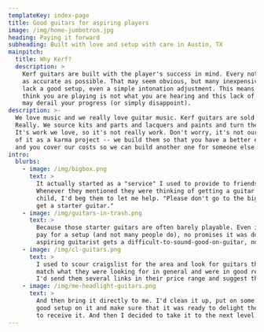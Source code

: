 ```yaml
---
templateKey: index-page
title: Good guitars for aspiring players
image: /img/home-jumbotron.jpg
heading: Paying it forward
subheading: Built with love and setup with care in Austin, TX
mainpitch:
  title: Why Kerf?
  description: >
    Kerf guitars are built with the player's success in mind. Every note should be as easy to play and sound
    as accurate as possible. That may seem obvious, but many inexpensive guitars
    lack a good setup, even a simple intonation adjustment. This means that what you
    think you are playing is not what you are hearing and this lack of correct feedback
    may derail your progress (or simply disappoint).
description: >-
  We love music and we really love guitar music. Kerf guitars are sold roughly at cost.
  Really. We source kits and parts and lacquers and paints and turn them into good guitars.
  It's work we love, so it's not really work. Don't worry, it's not our day job. We think
  of it as a karma project -- we build them so that you have a better experience playing
  and you cover our costs so we can build another one for someone else.
intro:
  blurbs:
    - image: /img/bigbox.png
      text: >
        It actually started as a "service" I used to provide to friends and co-workers.
        Whenever they mentioned they were thinking of getting a guitar for a friend or
        child, I'd beg them to let me help. "Please don't go to the big box store and
        get a starter guitar."
    - image: /img/guitars-in-trash.png
      text: >
        Because those starter guitars are often barely playable. Even if you 
        pay for a setup (and not many people do), no promises it was done well. So the excited,
        aspiring guitarist gets a difficult-to-sound-good-on-guitar, no matter how hard they practice.
    - image: /img/cl-guitars.png
      text: >
        I used to scour craigslist for the area and look for guitars that seemed to 
        match what they were looking for in general and were in good repair and priced well. 
        I'd send them several links in their price range and suggest they buy one of them.
    - image: /img/me-headlight-guitars.png
      text: >
        And then bring it directly to me. I'd clean it up, put on some new strings, do a 
        good setup on it and make sure that it was ready to delight the new player who was about
        to receive it. And then I decided to take it to the next level.
---
```

